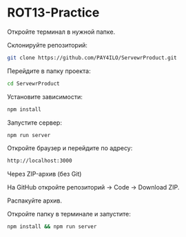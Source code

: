 # ROT13-Practice

Откройте терминал в нужной папке.

Склонируйте репозиторий:

```bash
git clone https://github.com/PAY4ILO/ServewrProduct.git
```
Перейдите в папку проекта:

```bash
cd ServewrProduct
```
Установите зависимости:
```bash
npm install
```
Запустите сервер:
```bash
npm run server
```
Откройте браузер и перейдите по адресу:
```bash
http://localhost:3000
```

Через ZIP-архив (без Git)

На GitHub откройте репозиторий → Code → Download ZIP.

Распакуйте архив.

Откройте папку в терминале и запустите:

```bash
npm install && npm run server
```

